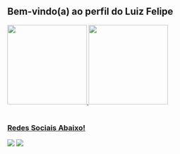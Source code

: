 ## Bem-vindo(a) ao perfil do Luiz Felipe 

 <div>
   <a href="https://github.com/luizmelo1">
   <img height="180em" src="https://github-readme-stats.vercel.app/api?username=luizmelo1&show_icons=true&theme=tokyonight&include_all_commits=true&count_private=true"/>
   <img height="180em" src="https://github-readme-stats.vercel.app/api/top-langs/?username=luizmelo1&layout=compact&langs_count=6&theme=tokyonight"/>

</div>
 
 <br>
 
  ### Redes Sociais Abaixo!
 
<div> 
  <a href="https://instagram.com/felipe.smx" target="_blank"><img src="https://img.shields.io/badge/-Instagram-%23E4405F?style=for-the-badge&logo=instagram&logoColor=white" target="_blank"></a>
  <a href="https://www.linkedin.com/in/luiz-felipe-melo8713" target="_blank"><img src="https://img.shields.io/badge/-LinkedIn-%230077B5?style=for-the-badge&logo=linkedin&logoColor=white" target="_blank"></a> 

</div>
